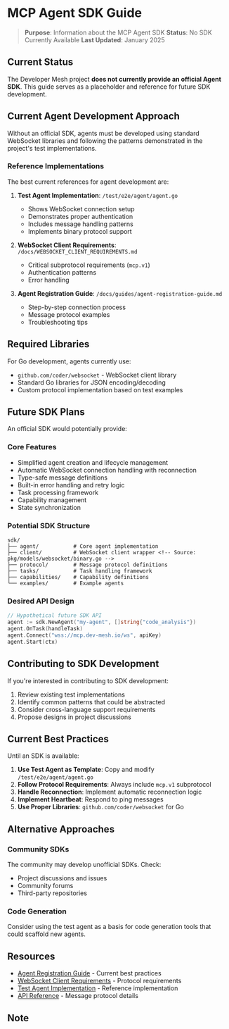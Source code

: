 <!-- SOURCE VERIFICATION
Last Verified: 2025-08-11 14:46:20
Verification Script: update-docs-parallel.sh
Batch: ab
-->

# MCP Agent SDK Guide

> **Purpose**: Information about the MCP Agent SDK
> **Status**: No SDK Currently Available
> **Last Updated**: January 2025

## Current Status

The Developer Mesh project **does not currently provide an official Agent SDK**. This guide serves as a placeholder and reference for future SDK development.

## Current Agent Development Approach

Without an official SDK, agents must be developed using standard WebSocket libraries and following the patterns demonstrated in the project's test implementations. <!-- Source: pkg/models/websocket/binary.go -->

### Reference Implementations

The best current references for agent development are:

1. **Test Agent Implementation**: `/test/e2e/agent/agent.go`
   - Shows WebSocket connection setup <!-- Source: pkg/models/websocket/binary.go -->
   - Demonstrates proper authentication
   - Includes message handling patterns
   - Implements binary protocol support <!-- Source: pkg/models/websocket/binary.go -->

2. **WebSocket Client Requirements**: `/docs/WEBSOCKET_CLIENT_REQUIREMENTS.md` <!-- Source: pkg/models/websocket/binary.go -->
   - Critical subprotocol requirements (`mcp.v1`)
   - Authentication patterns
   - Error handling

3. **Agent Registration Guide**: `/docs/guides/agent-registration-guide.md`
   - Step-by-step connection process
   - Message protocol examples
   - Troubleshooting tips

## Required Libraries

For Go development, agents currently use:
- `github.com/coder/websocket` - WebSocket client library <!-- Source: pkg/models/websocket/binary.go -->
- Standard Go libraries for JSON encoding/decoding
- Custom protocol implementation based on test examples

## Future SDK Plans

An official SDK would potentially provide:

### Core Features
- Simplified agent creation and lifecycle management
- Automatic WebSocket connection handling with reconnection <!-- Source: pkg/models/websocket/binary.go -->
- Type-safe message definitions
- Built-in error handling and retry logic
- Task processing framework
- Capability management
- State synchronization

### Potential SDK Structure
```
sdk/
├── agent/           # Core agent implementation
├── client/          # WebSocket client wrapper <!-- Source: pkg/models/websocket/binary.go -->
├── protocol/        # Message protocol definitions
├── tasks/           # Task handling framework
├── capabilities/    # Capability definitions
└── examples/        # Example agents
```

### Desired API Design
```go
// Hypothetical future SDK API
agent := sdk.NewAgent("my-agent", []string{"code_analysis"})
agent.OnTask(handleTask)
agent.Connect("wss://mcp.dev-mesh.io/ws", apiKey)
agent.Start(ctx)
```

## Contributing to SDK Development

If you're interested in contributing to SDK development:

1. Review existing test implementations
2. Identify common patterns that could be abstracted
3. Consider cross-language support requirements
4. Propose designs in project discussions

## Current Best Practices

Until an SDK is available:

1. **Use Test Agent as Template**: Copy and modify `/test/e2e/agent/agent.go`
2. **Follow Protocol Requirements**: Always include `mcp.v1` subprotocol
3. **Handle Reconnection**: Implement automatic reconnection logic
4. **Implement Heartbeat**: Respond to ping messages
5. **Use Proper Libraries**: `github.com/coder/websocket` for Go <!-- Source: pkg/models/websocket/binary.go -->

## Alternative Approaches

### Community SDKs
The community may develop unofficial SDKs. Check:
- Project discussions and issues
- Community forums
- Third-party repositories

### Code Generation
Consider using the test agent as a basis for code generation tools that could scaffold new agents.

## Resources

- [Agent Registration Guide](./agent-registration-guide.md) - Current best practices
- [WebSocket Client Requirements](../WEBSOCKET_CLIENT_REQUIREMENTS.md) - Protocol requirements <!-- Source: pkg/models/websocket/binary.go -->
- [Test Agent Implementation](../../test/e2e/agent/agent.go) - Reference implementation
- [API Reference](../api-reference/edge-mcp-reference.md) - Message protocol details

## Note

